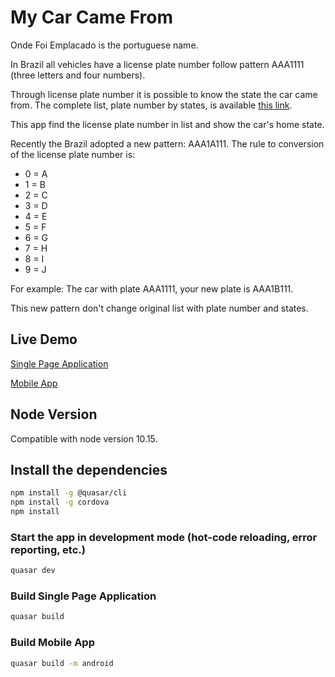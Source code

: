 # My Car Came From

Onde Foi Emplacado is the portuguese name.

In Brazil all vehicles have a license plate number follow pattern AAA1111 (three letters and four numbers).

Through license plate number it is possible to know the state the car came from. The complete list, plate number by states, is available [this link](https://pt.wikipedia.org/wiki/Placas_de_identifica%C3%A7%C3%A3o_de_ve%C3%ADculos_no_Brasil).

This app find the license plate number in list and show the car's home state.

Recently the Brazil adopted a new pattern: AAA1A111. The rule to conversion of the license plate number is:

- 0 = A
- 1 = B
- 2 = C
- 3 = D
- 4 = E
- 5 = F
- 6 = G
- 7 = H
- 8 = I
- 9 = J

For example: The car with plate AAA1111, your new plate is AAA1B111.

This new pattern don't change original list with plate number and states.

## Live Demo

[Single Page Application](https://ondefoiemplacado.sharklabs.com.br/)

[Mobile App](https://play.google.com/store/apps/details?id=br.com.sharklabs.mycarcamefrom)

## Node Version

Compatible with node version 10.15.

## Install the dependencies

```bash
npm install -g @quasar/cli
npm install -g cordova
npm install
```

### Start the app in development mode (hot-code reloading, error reporting, etc.)

```bash
quasar dev
```

### Build Single Page Application

```bash
quasar build
```

### Build Mobile App

```bash
quasar build -m android
```
